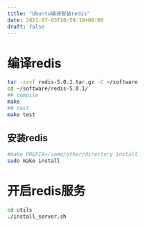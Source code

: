 ```yaml
---
title: "Ubuntu编译安装redis"
date: 2021-07-03T10:59:19+08:00
draft: false
---
```


# 编译redis

```bash
tar -zxvf redis-5.0.1.tar.gz -C ~/software
cd ~/software/redis-5.0.1/
## compile
make
## test 
make test
```

## 安装redis

```bash
#make PREFIX=/some/other/directory install
sudo make install
```

# 开启redis服务

```bash
cd utils
./install_server.sh
```

